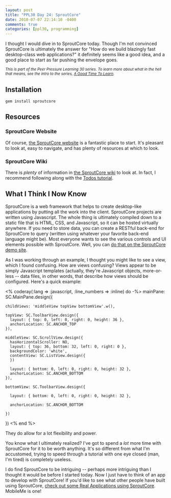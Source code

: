 ```yaml
---
layout: post
title: "PPL30 Day 24: SproutCore"
date: 2010-07-07 22:14:10 -0400
comments: true
categories: [ppl30, programming]
---
```

I thought I would dive in to SproutCore today. Though I'm not convinced SproutCore is ultimately the answer for "How do we build blazingly fast desktop-class web applications?" it definitely seems like a good idea, and a good place to start as far pushing the envelope goes.

<em><small>This is part of the Peer Pressure Learning 30 series. To learn more about what in the hell that means, see the intro to the series, [A Good Time To Learn](http://mileszs.com/blog/2010/06/13/a-good-time-to-learn.html).</small></em>

## Installation ##

    gem install sproutcore

## Resources ##

### SproutCore Website ###

Of course, [the SproutCore website](http://www.sproutcore.com/) is a fantastic place to start. It's pleasant to look at, easy to navigate, and has plenty of resources at which to look. 

### SproutCore Wiki ###

There is _plenty_ of information in [the SproutCore wiki](http://wiki.sproutcore.com) to look at. In fact, I recommend following along with the [Todos tutorial](http://wiki.sproutcore.com/Todos%C2%A0Intro).

## What I Think I Now Know ##

SproutCore is a web framework that helps to create desktop-like applications by putting all the work into the client. SproutCore projects are written using Javascript. The whole thing is ultimately compiled down to a static file that is HTML, CSS, and Javascript, so it can be hosted virtually anywhere. If you need to store data, you can create a RESTful back-end for SproutCore to query (written using whatever your favorite back-end language might be). Most everyone wants to see the various controls and UI elements possible with SproutCore. Well, you can [do that on the SproutCore demo site](http://demo.sproutcore.com/).

As I was working through an example, I thought you might like to see a view, which I found confusing. How are views confusing? Views appear to be simply Javascript templates (actually, they're Javascript objects, more-or-less -- data files, in other words, that describe how views should be configured. Here's a quick example:

<% coderay(:lang => :javascript, :line_numbers => :inline) do -%>
  mainPane: SC.MainPane.design({

    childViews: 'middleView topView bottomView'.w(),

    topView: SC.ToolbarView.design({
      layout: { top: 0, left: 0, right: 0, height: 36 },
      anchorLocation: SC.ANCHOR_TOP
    }),

    middleView: SC.ScrollView.design({
      hasHorizontalScroller: NO,
      layout: { top: 36, bottom: 32, left: 0, right: 0 },
      backgroundColor: 'white',
      contentView: SC.ListView.design({
      })

      layout: { bottom: 0, left: 0, right: 0, height: 32 },
      anchorLocation: SC.ANCHOR_BOTTOM
    }),

    bottomView: SC.ToolbarView.design({

      layout: { bottom: 0, left: 0, right: 0, height: 32 },

      anchorLocation: SC.ANCHOR_BOTTOM

    })
  })
<% end %>


They do allow for a lot flexibility and power.

You know what I ultimately realized? I've got to spend a _lot_ more time with SproutCore for it to be worth anything. It's so different from what I'm accustomed, trying to speed through a tutorial with one eye closed (man, I'm tired) is completely useless.

I do find SproutCore to be intriguing -- perhaps more intriguing than I thought it would be before I started today. Now I just have to think of an app to develop with SproutCore! If you'd like to see what other people have built using SproutCore, [check out some Real Applications using SproutCore](http://wiki.sproutcore.com/Projects-Using-SproutCore). MobileMe is one!
